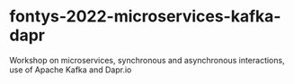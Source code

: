 # fontys-2022-microservices-kafka-dapr
Workshop on microservices, synchronous and asynchronous interactions, use of Apache Kafka and Dapr.io
